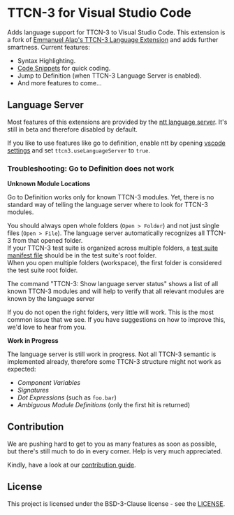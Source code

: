 # TTCN-3 for Visual Studio Code

Adds language support for TTCN-3 to Visual Studio Code. This extension is a fork
of [Emmanuel Alap's TTCN-3 Language Extension](https://github.com/ealap/vscode-language-ttcn)
and adds further smartness. Current features:

* Syntax Highlighting.
* [Code Snippets](https://github.com/nokia/vscode-ttcn3/blob/master/snippets/ttcn.tmSnippet.json) for quick coding.
* Jump to Definition (when TTCN-3 Language Server is enabled).
* And more features to come...


## Language Server

Most features of this extensions are provided by the [ntt language
server](http://nokia.github.io/ntt/editors). It's still in beta and
therefore disabled by default.

If you like to use features like go to definition, enable ntt by opening [vscode
settings](https://code.visualstudio.com/docs/getstarted/settings) and set
`ttcn3.useLanguageServer` to `true`.


### Troubleshooting: Go to Definition does not work


**Unknown Module Locations**

Go to Definition works only for known TTCN-3 modules. Yet, there is no standard
way of telling the language server where to look for TTCN-3 modules.  

You should always open whole folders (`Open > Folder`) and not just
single files (`Open > File`). The language server automatically recognizes all
TTCN-3 from that opened folder.  
If your TTCN-3 test suite is organized across multiple folders, a [test suite manifest
file](https://nokia.github.io/ntt/getting-started#the-test-suite-manifest)
should be in the test suite's root folder.  
When you open multiple folders (workspace), the first folder is considered the
test suite root folder.

The command "TTCN-3: Show language server status" shows a list of all known
TTCN-3 modules and will help to verify that all relevant modules are known by
the language server

If you do not open the right folders, very little will work. This is the most
common issue that we see. If you have suggestions on how to improve this, we'd
love to hear from you.


**Work in Progress**

The language server is still work in progress. Not all TTCN-3 semantic is
implemented already, therefore some TTCN-3 structure might not work as
expected:

* _Component Variables_
* _Signatures_
* _Dot Expressions_ (such as `foo.bar`)
* _Ambiguous Module Definitions_ (only the first hit is returned)


## Contribution

We are pushing hard to get to you as many features as soon as possible, but
there's still much to do in every corner. Help is very much appreciated. 

Kindly, have a look at our [contribution guide](CONTRIBUTING.md).


## License

This project is licensed under the BSD-3-Clause license - see the [LICENSE](https://github.com/nokia/vscode-ttcn3/blob/master/LICENSE).
